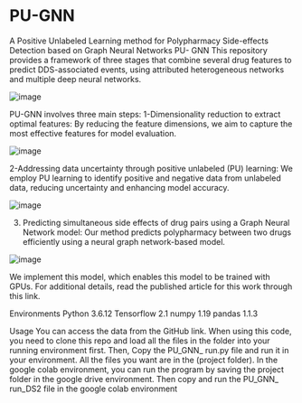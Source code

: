# PU-GNN
A Positive Unlabeled Learning method for Polypharmacy Side-effects Detection based on Graph Neural Networks
PU- GNN
This repository provides a framework of three stages that combine several drug features to predict DDS-associated events, using attributed heterogeneous networks and multiple deep neural networks. 

 ![image](https://github.com/mali1790/PU_GNN/assets/76855169/5397f26b-c112-48e5-a57e-f51c48fa3a75)

 PU-GNN involves three main steps: 
1-Dimensionality reduction to extract optimal features: By reducing the feature dimensions, we aim to capture the most effective features for model evaluation. 

 ![image](https://github.com/mali1790/PU_GNN/assets/76855169/dd7771c9-266c-4b6a-9cc5-0d37675ef190)

2-Addressing data uncertainty through positive unlabeled (PU) learning: We employ PU learning to identify positive and negative data from unlabeled data, reducing uncertainty and enhancing model accuracy. 

 ![image](https://github.com/mali1790/PU_GNN/assets/76855169/7b4dbfee-4af9-4f6a-8aab-cfcc1328e247)

3. Predicting simultaneous side effects of drug pairs using a Graph Neural Network model: Our method predicts polypharmacy between two drugs efficiently using a neural graph network-based model.

![image](https://github.com/mali1790/PU_GNN/assets/76855169/2414baef-07f9-4a9c-8550-b6e6e20dd5e1)

 We implement this model, which enables this model to be trained with GPUs. For additional details, read the published article for this work through this link.

Environments
Python 3.6.12 
Tensorflow 2.1
numpy 1.19
pandas 1.1.3

Usage
 You can access the data from the GitHub link. When using this code, you need to clone this repo and load all the files in the folder into your running environment first. Then, Copy the PU_GNN_ run.py file and run it in your environment. All the files you want are in the (project folder).
In the google colab environment, you can run the program by saving the project folder in the google drive environment.
Then copy and run the PU_GNN_ run_DS2 file in the google colab environment


